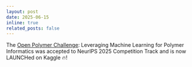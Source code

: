 ```yaml
---
layout: post
date: 2025-06-15
inline: true
related_posts: false
---
```


The [Open Polymer Challenge](https://open-polymer-challenge.github.io/): Leveraging Machine Learning for Polymer Informatics was accepted to NeurIPS 2025 Competition Track and is now LAUNCHed on Kaggle :fire:!

